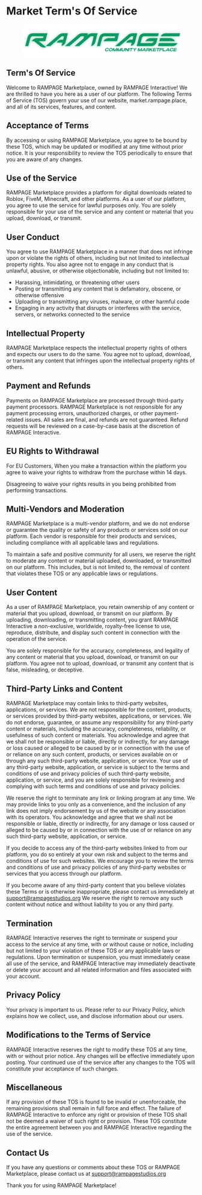 # Market Term's Of Service

<figure><img src="../.gitbook/assets/MarketGreen.png" alt=""><figcaption></figcaption></figure>

## Term's Of Service

Welcome to RAMPAGE Marketplace, owned by RAMPAGE Interactive! We are thrilled to have you here as a user of our platform. The following Terms of Service (TOS) govern your use of our website, market.rampage.place, and all of its services, features, and content.

## Acceptance of Terms

By accessing or using RAMPAGE Marketplace, you agree to be bound by these TOS, which may be updated or modified at any time without prior notice. It is your responsibility to review the TOS periodically to ensure that you are aware of any changes.

## Use of the Service

RAMPAGE Marketplace provides a platform for digital downloads related to Roblox, FiveM, Minecraft, and other platforms. As a user of our platform, you agree to use the service for lawful purposes only. You are solely responsible for your use of the service and any content or material that you upload, download, or transmit.

## User Conduct

You agree to use RAMPAGE Marketplace in a manner that does not infringe upon or violate the rights of others, including but not limited to intellectual property rights. You also agree not to engage in any conduct that is unlawful, abusive, or otherwise objectionable, including but not limited to:

* Harassing, intimidating, or threatening other users
* Posting or transmitting any content that is defamatory, obscene, or otherwise offensive
* Uploading or transmitting any viruses, malware, or other harmful code
* Engaging in any activity that disrupts or interferes with the service, servers, or networks connected to the service

## Intellectual Property

RAMPAGE Marketplace respects the intellectual property rights of others and expects our users to do the same. You agree not to upload, download, or transmit any content that infringes upon the intellectual property rights of others.

## Payment and Refunds

Payments on RAMPAGE Marketplace are processed through third-party payment processors. RAMPAGE Marketplace is not responsible for any payment processing errors, unauthorized charges, or other payment-related issues. All sales are final, and refunds are not guaranteed. Refund requests will be reviewed on a case-by-case basis at the discretion of RAMPAGE Interactive.

## EU Rights to Withdrawal

For EU Customers, When you make a transaction within the platform you agree to waive your rights to withdraw from the purchase within 14 days.&#x20;

Disagreeing to waive your rights results in you being prohibited from performing transactions.

## Multi-Vendors and Moderation

RAMPAGE Marketplace is a multi-vendor platform, and we do not endorse or guarantee the quality or safety of any products or services sold on our platform. Each vendor is responsible for their products and services, including compliance with all applicable laws and regulations.

To maintain a safe and positive community for all users, we reserve the right to moderate any content or material uploaded, downloaded, or transmitted on our platform. This includes, but is not limited to, the removal of content that violates these TOS or any applicable laws or regulations.

## User Content

As a user of RAMPAGE Marketplace, you retain ownership of any content or material that you upload, download, or transmit on our platform. By uploading, downloading, or transmitting content, you grant RAMPAGE Interactive a non-exclusive, worldwide, royalty-free license to use, reproduce, distribute, and display such content in connection with the operation of the service.

You are solely responsible for the accuracy, completeness, and legality of any content or material that you upload, download, or transmit on our platform. You agree not to upload, download, or transmit any content that is false, misleading, or deceptive.

## Third-Party Links and Content

RAMPAGE Marketplace may contain links to third-party websites, applications, or services. We are not responsible for the content, products, or services provided by third-party websites, applications, or services. We do not endorse, guarantee, or assume any responsibility for any third-party content or materials, including the accuracy, completeness, reliability, or usefulness of such content or materials. You acknowledge and agree that we shall not be responsible or liable, directly or indirectly, for any damage or loss caused or alleged to be caused by or in connection with the use of or reliance on any such content, products, or services available on or through any such third-party website, application, or service. Your use of any third-party website, application, or service is subject to the terms and conditions of use and privacy policies of such third-party website, application, or service, and you are solely responsible for reviewing and complying with such terms and conditions of use and privacy policies.

We reserve the right to terminate any link or linking program at any time. We may provide links to you only as a convenience, and the inclusion of any link does not imply endorsement by us of the website or any association with its operators. You acknowledge and agree that we shall not be responsible or liable, directly or indirectly, for any damage or loss caused or alleged to be caused by or in connection with the use of or reliance on any such third-party website, application, or service.

If you decide to access any of the third-party websites linked to from our platform, you do so entirely at your own risk and subject to the terms and conditions of use for such websites. We encourage you to review the terms and conditions of use and privacy policies of any third-party websites or services that you access through our platform.

If you become aware of any third-party content that you believe violates these Terms or is otherwise inappropriate, please contact us immediately at support@rampagestudios.org We reserve the right to remove any such content without notice and without liability to you or any third party.

## Termination&#x20;

RAMPAGE Interactive reserves the right to terminate or suspend your access to the service at any time, with or without cause or notice, including but not limited to your violation of these TOS or any applicable laws or regulations. Upon termination or suspension, you must immediately cease all use of the service, and RAMPAGE Interactive may immediately deactivate or delete your account and all related information and files associated with your account.

## Privacy Policy&#x20;

Your privacy is important to us. Please refer to our Privacy Policy, which explains how we collect, use, and disclose information about our users.

## Modifications to the Terms of Service&#x20;

RAMPAGE Interactive reserves the right to modify these TOS at any time, with or without prior notice. Any changes will be effective immediately upon posting. Your continued use of the service after any changes to the TOS will constitute your acceptance of such changes.

## Miscellaneous

&#x20;If any provision of these TOS is found to be invalid or unenforceable, the remaining provisions shall remain in full force and effect. The failure of RAMPAGE Interactive to enforce any right or provision of these TOS shall not be deemed a waiver of such right or provision. These TOS constitute the entire agreement between you and RAMPAGE Interactive regarding the use of the service.

## Contact Us&#x20;

If you have any questions or comments about these TOS or RAMPAGE Marketplace, please contact us at support@rampagestudios.org

Thank you for using RAMPAGE Marketplace!



